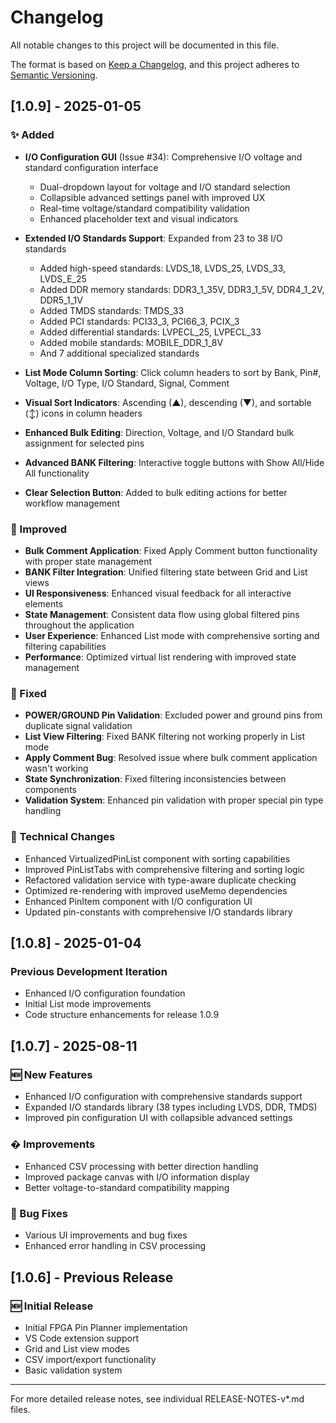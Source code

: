 # Changelog

All notable changes to this project will be documented in this file.

The format is based on [Keep a Changelog](https://keepachangelog.com/en/1.0.0/),
and this project adheres to [Semantic Versioning](https://semver.org/spec/v2.0.0.html).

## [1.0.9] - 2025-01-05

### ✨ Added

- **I/O Configuration GUI** (Issue #34): Comprehensive I/O voltage and standard configuration interface
  - Dual-dropdown layout for voltage and I/O standard selection
  - Collapsible advanced settings panel with improved UX
  - Real-time voltage/standard compatibility validation
  - Enhanced placeholder text and visual indicators

- **Extended I/O Standards Support**: Expanded from 23 to 38 I/O standards
  - Added high-speed standards: LVDS_18, LVDS_25, LVDS_33, LVDS_E_25
  - Added DDR memory standards: DDR3_1_35V, DDR3_1_5V, DDR4_1_2V, DDR5_1_1V
  - Added TMDS standards: TMDS_33
  - Added PCI standards: PCI33_3, PCI66_3, PCIX_3
  - Added differential standards: LVPECL_25, LVPECL_33
  - Added mobile standards: MOBILE_DDR_1_8V
  - And 7 additional specialized standards

- **List Mode Column Sorting**: Click column headers to sort by Bank, Pin#, Voltage, I/O Type, I/O Standard, Signal, Comment
- **Visual Sort Indicators**: Ascending (▲), descending (▼), and sortable (↕) icons in column headers
- **Enhanced Bulk Editing**: Direction, Voltage, and I/O Standard bulk assignment for selected pins
- **Advanced BANK Filtering**: Interactive toggle buttons with Show All/Hide All functionality
- **Clear Selection Button**: Added to bulk editing actions for better workflow management

### 🔧 Improved

- **Bulk Comment Application**: Fixed Apply Comment button functionality with proper state management
- **BANK Filter Integration**: Unified filtering state between Grid and List views
- **UI Responsiveness**: Enhanced visual feedback for all interactive elements
- **State Management**: Consistent data flow using global filtered pins throughout the application
- **User Experience**: Enhanced List mode with comprehensive sorting and filtering capabilities
- **Performance**: Optimized virtual list rendering with improved state management

### 🐛 Fixed

- **POWER/GROUND Pin Validation**: Excluded power and ground pins from duplicate signal validation
- **List View Filtering**: Fixed BANK filtering not working properly in List mode
- **Apply Comment Bug**: Resolved issue where bulk comment application wasn't working
- **State Synchronization**: Fixed filtering inconsistencies between components
- **Validation System**: Enhanced pin validation with proper special pin type handling

### 🔧 Technical Changes

- Enhanced VirtualizedPinList component with sorting capabilities
- Improved PinListTabs with comprehensive filtering and sorting logic
- Refactored validation service with type-aware duplicate checking
- Optimized re-rendering with improved useMemo dependencies
- Enhanced PinItem component with I/O configuration UI
- Updated pin-constants with comprehensive I/O standards library

## [1.0.8] - 2025-01-04

### Previous Development Iteration

- Enhanced I/O configuration foundation
- Initial List mode improvements
- Code structure enhancements for release 1.0.9


## [1.0.7] - 2025-08-11

### 🆕 New Features

- Enhanced I/O configuration with comprehensive standards support
- Expanded I/O standards library (38 types including LVDS, DDR, TMDS)
- Improved pin configuration UI with collapsible advanced settings

### � Improvements

- Enhanced CSV processing with better direction handling
- Improved package canvas with I/O information display
- Better voltage-to-standard compatibility mapping

### 🐛 Bug Fixes

- Various UI improvements and bug fixes
- Enhanced error handling in CSV processing

## [1.0.6] - Previous Release

### 🆕 Initial Release

- Initial FPGA Pin Planner implementation
- VS Code extension support
- Grid and List view modes
- CSV import/export functionality
- Basic validation system

---

For more detailed release notes, see individual RELEASE-NOTES-v*.md files.
